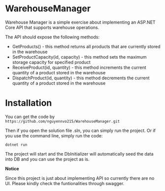 # WarehouseManager

Warehouse Manager is a simple exercise about implementing an ASP.NET Core API that supports warehouse operations.

The API should expose the following methods:
- GetProducts() - this method returns all products that are currently stored in the warehouse
- SetProductCapacity(id, capacity) - this method sets the maximum storage capacity for specified product
- ReceiveProduct(id, quantity) - this method increments the current quantity of a product stored in the warehouse
- DispatchProduct(id, quantity) - this method decrements the current quantity of a product stored in the warehouse

# Installation

You can get the code by
`https://github.com/nguyennvo215/WarehouseManager.git`

Then if you open the solution file .sln, you can simply run the project. Or if you use the command line, simply run the code:

`dotnet run`

The project will start and the DbInitializer will automatically seed the data into DB and you can use the project as is.

**Notice**

Since this project is just about implementing API so currently there are no UI. Please kindly check the funtionalities through swagger.
